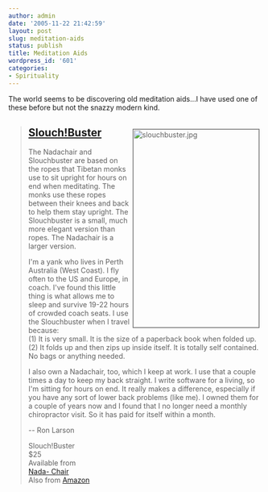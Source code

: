 ```yaml
---
author: admin
date: '2005-11-22 21:42:59'
layout: post
slug: meditation-aids
status: publish
title: Meditation Aids
wordpress_id: '601'
categories:
- Spirituality
---
```

<p>The world seems to be discovering old meditation aids...I have used one of these before but not the snazzy modern kind.</p><blockquote> <img width="250" vspace="5" hspace="5" height="393" border="1" align="right" src="http://www.kk.org/cooltools/archives/slouchbuster.jpg" alt="slouchbuster.jpg" /><h2><a href="http://www.kk.org/cooltools/archives/001041.php">Slouch!Buster</a></h2> <p>The Nadachair and Slouchbuster are based on the ropes that Tibetan monks use  to sit upright for hours on end when meditating. The monks use these ropes  between their knees and back to help them stay upright. The Slouchbuster is a  small, much more elegant version than ropes. The Nadachair is a larger  version.</p> <p>I'm a yank who lives in Perth Australia (West Coast). I fly often to the US  and Europe, in coach. I've found this little thing is what allows me to sleep  and survive 19-22 hours of crowded coach seats. I use the Slouchbuster when I  travel because:<br />(1) It is very small. It is the size of a paperback book when  folded up.<br />(2) It folds up and then zips up inside itself. It is totally self  contained. No bags or anything needed.</p> <p>I also own a Nadachair, too, which I keep at work. I use that a couple times  a day to keep my back straight. I write software for a living, so I'm sitting  for hours on end. It really makes a difference, especially if you have any sort  of lower back problems (like me). I owned them for a couple of years now and I  found that I no longer need a monthly chiropractor visit. So it has paid for  itself within a month.</p> <p>-- Ron Larson</p> <p>Slouch!Buster<br />$25<br />Available from<br /><a href="http://www.nadachair.com/slouchbuster.html">Nada-  Chair</a><br />Also from <a href="http://www.amazon.com/exec/obidos/ASIN/B000CDH08K/ref=nosim/kkorg-20">Amazon</a></p></blockquote>
